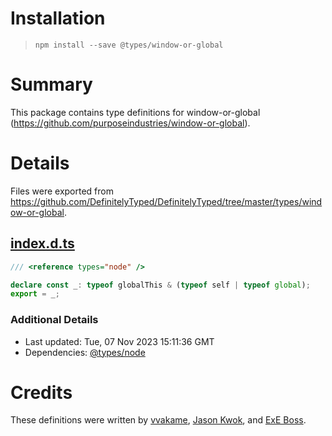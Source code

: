 # Installation
> `npm install --save @types/window-or-global`

# Summary
This package contains type definitions for window-or-global (https://github.com/purposeindustries/window-or-global).

# Details
Files were exported from https://github.com/DefinitelyTyped/DefinitelyTyped/tree/master/types/window-or-global.
## [index.d.ts](https://github.com/DefinitelyTyped/DefinitelyTyped/tree/master/types/window-or-global/index.d.ts)
````ts
/// <reference types="node" />

declare const _: typeof globalThis & (typeof self | typeof global);
export = _;

````

### Additional Details
 * Last updated: Tue, 07 Nov 2023 15:11:36 GMT
 * Dependencies: [@types/node](https://npmjs.com/package/@types/node)

# Credits
These definitions were written by [vvakame](https://github.com/vvakame), [Jason Kwok](https://github.com/JasonHK), and [ExE Boss](https://github.com/ExE-Boss).
